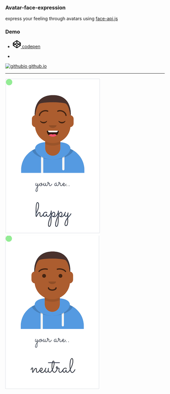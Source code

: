 ### Avatar-face-expression  

express your feeling through avatars using [face-api.js](https://github.com/justadudewhohacks/face-api.js?files=1)

### Demo  


- <a href="https://codepen.io/simhub/pen/RwbXzrj?editors=1000"> <img
src="./img/info/codepen.png" alt="codepen" width="25"> codepen </a>  


- <a href="https://simhub.github.io/avatar-face-expression/">
<img src="./img/info/octacat.png" alt="githubio" width="25">
github.io
</a>  

--------------    

![avatar smile](./img/info/smile.png) 
![avatar neutral](./img/info/neutral.png)  




